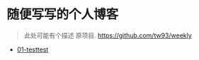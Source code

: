 # 随便写写的个人博客

>此处可能有个描述
原项目. https://github.com/tw93/weekly

* [01-testtest](https://jiayao.me/blogs/posts/01-testtest)
